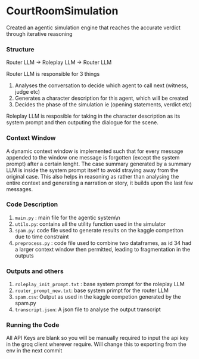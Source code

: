 # CourtRoomSimulation

Created an agentic simulation engine that reaches the accurate verdict through iterative reasoning 

### Structure

Router LLM -> Roleplay LLM -> Router LLM

Router LLM is responsible for 3 things
1. Analyses the conversation to decide which agent to call next (witness, judge etc)
2. Generates a character description for this agent, which will be created
3. Decides the phase of the simulation ie (opening statements, verdict etc)

Roleplay LLM is resposible for taking in the character description as its system prompt and then outputing the dialogue for the scene.

### Context Window
A dynamic context window is implemented such that for every message appended to the window one message is forgotten (except the system prompt) after a 
certain lenght. The case summary generated by a summary LLM is inside the system prompt itself to avoid straying away from the original case. This also
helps in reasoning as rather than analysing the entire context and generating a narration or story, it builds upon the last few messages.

### Code Description
1. `main.py` : main file for the agentic system\n
2. `utils.py`: contains all the utility function used in the simulator
3. `spam.py`: code file used to generate results on the kaggle competiton due to time constraint
4. `preprocess.py` : code file used to combine two dataframes, as id 34 had a larger context window then permitted, leading to fragmentation in the outputs

### Outputs and others
1. `roleplay_init_prompt.txt` : base system prompt for the roleplay LLM
2. `router_prompt_new.txt`: base system primpt for the router LLM
3. `spam.csv`: Output as used in the kaggle competion generated by the spam.py
4. `transcript.json`: A json file to analyse the output transcript

### Running the Code
All API Keys are blank so you will be manually required to input the api key in the groq client wherever require. Will change this to exporting from the env in the next commit
